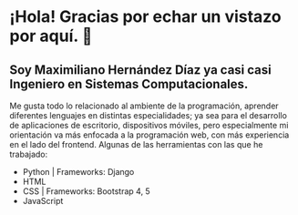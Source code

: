 # ¡Hola! Gracias por echar un vistazo por aquí. 💖
## Soy Maximiliano Hernández Díaz ya casi casi Ingeniero en Sistemas Computacionales.
Me gusta todo lo relacionado al ambiente de la programación, aprender diferentes lenguajes en distintas especialidades; ya sea para el desarrollo de aplicaciones de escritorio, dispositivos móviles, pero especialmente mi orientación va más enfocada a la programación web, con más experiencia en el lado del frontend.
Algunas de las herramientas con las que he trabajado:
- Python | Frameworks: Django
- HTML
- CSS | Frameworks: Bootstrap 4, 5
- JavaScript


<!---
MaximilianoHDz/MaximilianoHDz is a ✨ special ✨ repository because its `README.md` (this file) appears on your GitHub profile.
You can click the Preview link to take a look at your changes.
--->
